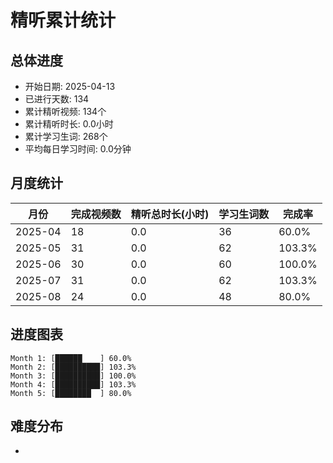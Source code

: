 # 精听累计统计

## 总体进度

- 开始日期: 2025-04-13
- 已进行天数: 134
- 累计精听视频: 134个
- 累计精听时长: 0.0小时
- 累计学习生词: 268个
- 平均每日学习时间: 0.0分钟

## 月度统计

| 月份 | 完成视频数 | 精听总时长(小时) | 学习生词数 | 完成率 |
|-----|-----------|----------------|----------|-------|
| 2025-04 | 18 | 0.0 | 36 | 60.0% |
| 2025-05 | 31 | 0.0 | 62 | 103.3% |
| 2025-06 | 30 | 0.0 | 60 | 100.0% |
| 2025-07 | 31 | 0.0 | 62 | 103.3% |
| 2025-08 | 24 | 0.0 | 48 | 80.0% |

## 进度图表

```
Month 1: [██████    ] 60.0%
Month 2: [██████████] 103.3%
Month 3: [██████████] 100.0%
Month 4: [██████████] 103.3%
Month 5: [████████  ] 80.0%
```

## 难度分布

- [简单/中等/困难]: 134 (100.0%)